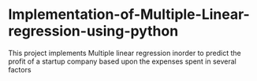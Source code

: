 # Implementation-of-Multiple-Linear-regression-using-python
This project implements Multiple linear regression inorder to predict the profit of a startup company based upon the expenses spent in several factors

